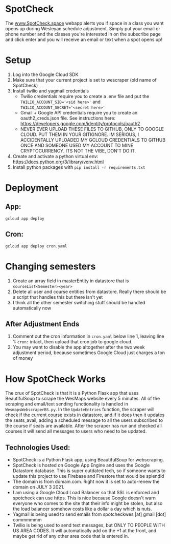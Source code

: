 # SpotCheck
The www.SpotCheck.space webapp alerts you if space in a class you want opens up during Wesleyan schedule adjustment. Simply put your email or phone number and the classes you're interested in on the subscribe page and click enter and you will receive an email or text when a spot opens up!

# Setup

1. Log into the Google Cloud SDK
2. Make sure that your current project is set to wescraper (old name of SpotCheck)
3. Install twilio and yagmail credentials
   * Twilio credentials require you to create a .env file and put the `TWILIO_ACCOUNT_SID='<sid here>'` and `TWILIO_ACCOUNT_SECRET='<secret here>'`
   * Gmail + Google API credentials require you to create an oauth2_creds.json file. See instructions here: https://developers.google.com/identity/protocols/oauth2
   * NEVER EVER UPLOAD THESE FILES TO GITHUB, ONLY TO GOOGLE CLOUD. PUT THEM IN YOUR GITIGNORE. IM SERIOUS, I ACCIDENTALLY UPLOADED MY GCLOUD CREDENTIALS TO GITHUB ONCE AND SOMEONE USED MY ACCOUNT TO MINE CRYPTOCURRENCY. ITS NOT THE VIBE, DON'T DO IT.
4. Create and activate a python virtual env: https://docs.python.org/3/library/venv.html
5. Install python packages with `pip install -r requirements.txt`


# Deployment

## App:

`gcloud app deploy`

## Cron:

`gcloud app deploy cron.yaml`

# Changing semesters

1. Create an array field in masterEntity in datastore that is `courseList<Semester><year>`
2. Delete all user and course entities from datastore. Really there should be a script that handles this but there isn't yet
3. I think all the other semester switching stuff should be handled automatically now

## After Adjustment Ends

1. Comment out the cron information in `cron.yaml` below line 1, leaving line 1: `cron:` intact, then upload that cron job to google cloud.
2. You may want to disable the app altogether after the two week adjustment period, because sometimes Google Cloud just charges a ton of money


# How SpotCheck Works

The crux of SpotCheck is that it is a Python Flask app that uses BeautifulSoup to scrape the WesMaps website every 5 minutes. All of the scraping and email/text sending functionality is handled in `WesmapsWebscraperBS.py`. In the `UpdateEntries` function, the scraper will check if the current course exists in datastore, and if it does then it updates the seats_avail, adding a scheduled message to all the users subscribed to the course if seats are available. After the scraper has run and checked all courses it will send all messages to users who need to be updated.

## Technologies Used:

* SpotCheck is a Python Flask app, using BeautifulSoup for webscraping.
* SpotCheck is hosted on Google App Engine and uses the Google Datastore database. This is super outdated tech, so if someone wants to update this project to use Firebase and Firestore that would be splendid
* The domain is from domain.com. Right now it is set to auto-renew the domain on JULY 3 2021.
* I am using a Google Cloud Load Balancer so that SSL is enforced and spotcheck can use https. This is nice because Google doesn't warn everyone who comes to the site that their info might be stolen, but also the load balancer somehow costs like a dollar a day which is nuts.
* Yagmail is being used to send emails from spotcheckwes [at] gmail [dot] commmmmm
* Twilio is being used to send text messages, but ONLY TO PEOPLE WITH US AREA CODES. It will automatically add on the +1 at the front, and maybe get rid of any other area code that is entered in.
